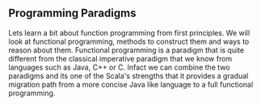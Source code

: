 ## Programming Paradigms
Lets learn a bit about function programming from first principles. We will look at functional programming, methods to construct them and ways to reason about them. Functional programming is a paradigm that is quite different from the classical imperative paradigm that we know from languages such as Java, C++ or C. Infact we can combine the two paradigms and its one of the Scala's strengths that it provides a gradual migration path from a more concise Java like language to a full functional programming.
